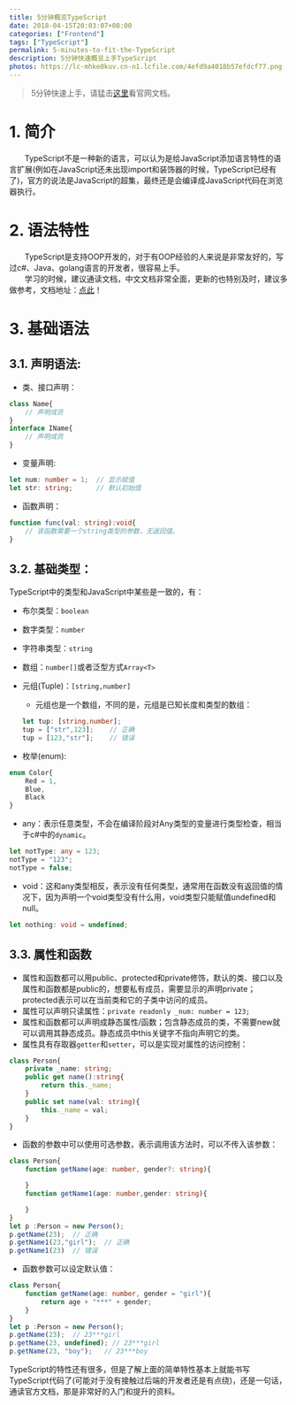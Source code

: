 ```yaml
---
title: 5分钟概览TypeScript
date: 2018-04-15T20:03:07+08:00
categories: ["Frontend"]
tags: ["TypeScript"]
permalink: 5-minutes-to-fit-the-TypeScript
description: 5分钟快速概览上手TypeScript
photos: https://lc-mhke0kuv.cn-n1.lcfile.com/4efd9a4018b57efdcf77.png
---
```


> 5分钟快速上手，请猛击[这里](https://www.tslang.cn/docs/handbook/typescript-in-5-minutes.html)看官网文档。  
  
# 1. 简介  

　　TypeScript不是一种新的语言，可以认为是给JavaScript添加语言特性的语言扩展(例如在JavaScript还未出现import和装饰器的时候，TypeScript已经有了)，官方的说法是JavaScript的超集，最终还是会编译成JavaScript代码在浏览器执行。

# 2. 语法特性

　　TypeScript是支持OOP开发的，对于有OOP经验的人来说是非常友好的，写过c#、Java、golang语言的开发者，很容易上手。  
　　学习的时候，建议通读文档，中文文档非常全面，更新的也特别及时，建议多做参考，文档地址：[点此](https://www.tslang.cn/docs/home.html)！

# 3. 基础语法

## 3.1. 声明语法:

- 类、接口声明：

```typescript
class Name{
    // 声明成员
}
interface IName{
    // 声明成员
}
```

- 变量声明:  

```typescript
let num: number = 1;  // 显示赋值
let str: string;      // 默认初始值
```

- 函数声明：

```typescript
function func(val: string):void{
    // 该函数需要一个string类型的参数，无返回值。
}
```

## 3.2. 基础类型：

TypeScript中的类型和JavaScript中某些是一致的，有：

- 布尔类型：`boolean`
- 数字类型：`number`
- 字符串类型：`string`
- 数组：`number[]`或者泛型方式`Array<T>`
- 元组(Tuple)：`[string,number]`
    - 元组也是一个数组，不同的是，元组是已知长度和类型的数组：

    ```typescript
    let tup: [string,number];
    tup = ["str",123];    // 正确
    tup = [123,"str"];    // 错误
    ```
    
- 枚举(enum):

```typescript
enum Color{
    Red = 1,
    Blue,
    Black
}
```

- any：表示任意类型，不会在编译阶段对Any类型的变量进行类型检查，相当于c#中的`dynamic`。

```typescript
let notType: any = 123;
notType = "123";
notType = false;
```

- void：这和any类型相反，表示没有任何类型，通常用在函数没有返回值的情况下，因为声明一个void类型没有什么用，void类型只能赋值undefined和null。

```typescript
let nothing: void = undefined;
```

## 3.3. 属性和函数

- 属性和函数都可以用public、protected和private修饰，默认的类、接口以及属性和函数都是public的，想要私有成员，需要显示的声明private；protected表示可以在当前类和它的子类中访问的成员。
- 属性可以声明只读属性：`private readonly _num: number = 123;`
- 属性和函数都可以声明成静态属性/函数；包含静态成员的类，不需要new就可以调用其静态成员。静态成员中this关键字不指向声明它的类。
- 属性具有存取器`getter`和`setter`，可以是实现对属性的访问控制：

```typescript
class Person{
    private _name: string;
    public get name():string{
        return this._name;
    }
    public set name(val: string){
        this._name = val;
    }
}
```

- 函数的参数中可以使用可选参数，表示调用该方法时，可以不传入该参数：

```typescript
class Person{
    function getName(age: number, gender?: string){

    }
    function getName1(age: number,gender: string){

    }
}
let p :Person = new Person();
p.getName(23);  // 正确
p.getName1(23,"girl");  // 正确
p.getName1(23)  // 错误
```

- 函数参数可以设定默认值：

```typescript
class Person{
    function getName(age: number, gender = "girl"){
        return age + "***" + gender;
    }
}
let p :Person = new Person();
p.getName(23);  // 23***girl
p.getName(23, undefined); // 23***girl
p.getName(23, "boy");   // 23***boy
```

TypeScript的特性还有很多，但是了解上面的简单特性基本上就能书写TypeScript代码了(可能对于没有接触过后端的开发者还是有点绕)，还是一句话，通读官方文档，那是非常好的入门和提升的资料。
